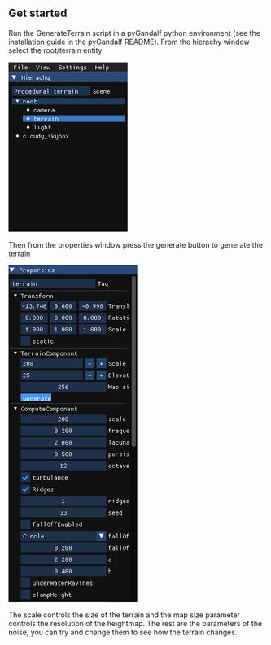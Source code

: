 ## Get started
Run the GenerateTerrain script in a pyGandalf python environment (see the installation guide in the pyGandalf README).
From the hierachy window select the root/terrain entity

![images1][def1]

[def1]: ./images/proceduralTerrain1.png

Then from the properties window press the generate button to generate the terrain

![images2][def2]

[def2]: ./images/proceduralTerrain2.png

The scale controls the size of the terrain and the map size parameter controls the resolution of the heightmap. The rest are
the parameters of the noise, you can try and change them to see how the terrain changes.